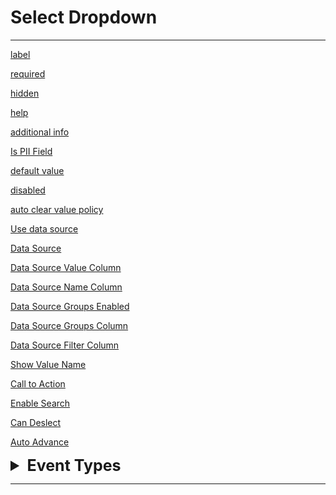 # Select Dropdown
--- 
[label](/properties/fieldModel/label.md ':include')

[required](/properties/fieldModel/required.md ':include')

[hidden](/properties/fieldModel/hidden.md ':include')

[help](/properties/fieldModel/help.md ':include')

[additional info](/properties/fieldModel/additional-info.md ':include')

[Is PII Field](/properties/fieldModel/is-pii-field.md ':include')

[default value](/properties/fieldModel/default-value.md ':include')

[disabled](/properties/fieldModel/disabled.md ':include')

[auto clear value policy](/properties/fieldModel/clear-policy.md ':include')

[Use data source](/properties/fieldModelDataOptions/use-data-source.md ':include')

[Data Source](/properties/fieldModelDataOptions/data-remote-data-input.md ':include')

[Data Source Value Column](/properties/fieldModelDataOptions/ds-value-column.md ':include')

[Data Source Name Column](/properties/fieldModelDataOptions/ds-name-column.md ':include')

[Data Source Groups Enabled](/properties/fieldModelDataOptions/ds-groups-enabled.md ':include')

[Data Source Groups Column](/properties/fieldModelDataOptions/ds-groups-column.md ':include')

[Data Source Filter Column](/properties/fieldModelDataOptions/ds-filter-column.md ':include')

[Show Value Name](/properties/fieldModelDataOptions/show-value-name.md ':include')


[Call to Action](/properties/fieldModelDataOptions/fieldModelSelect/fieldModelSelectDropdown/call-to-action.md ':include')

[Enable Search](/properties/fieldModelDataOptions/fieldModelSelect/fieldModelSelectDropdown/enable-search.md ':include')

[Can Deslect](/properties/fieldModelDataOptions/fieldModelSelect/allow-deselect.md ':include')

[Auto Advance](/properties/fieldModel/auto-advance.md ':include')

<details>
<summary style="font-size: 25px; font-weight: bold;"> Event Types </summary>

[Value Changed](/properties/events/value-changed.md ':include')

[Value Cleared](/properties/events/value-cleared.md ':include')

</details>

---